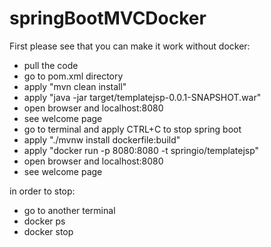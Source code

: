 # springBootMVCDocker

First please see that you can make it work without docker:

- pull the code
- go to pom.xml directory
- apply "mvn clean install"
- apply "java -jar target/templatejsp-0.0.1-SNAPSHOT.war"
- open browser and localhost:8080
- see welcome page
- go to terminal and apply CTRL+C to stop spring boot
- apply "./mvnw install dockerfile:build"
- apply "docker run -p 8080:8080 -t springio/templatejsp"
- open browser and localhost:8080
- see welcome page


in order to stop:

- go to another terminal
- docker ps
- docker stop <containerId>

